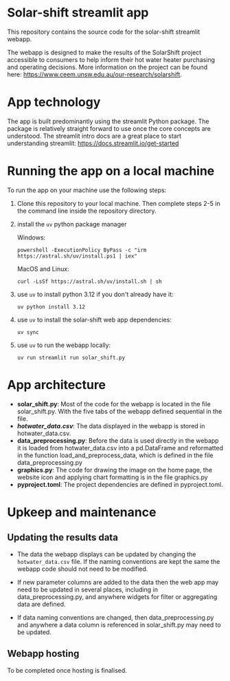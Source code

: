 # Solar-shift streamlit app

This repository contains the source code for the solar-shift streamlit webapp.

The webapp is designed to make the results of the SolarShift project accessible to 
consumers to help inform their hot water heater purchasing and operating decisions. 
More information on the project can be found here: 
https://www.ceem.unsw.edu.au/our-research/solarshift.

# App technology

The app is built predominantly using the streamlit Python package. The package is 
relatively straight forward to use once the core concepts are understood. The streamlit
intro docs are a great place to start understanding streamlit: 
https://docs.streamlit.io/get-started

# Running the app on a local machine

To run the app on your machine use the following steps:

1. Clone this repository to your local machine. Then complete steps 2-5 in the 
   command line inside the repository directory.

2. install the `uv` python package manager

   Windows:

    ```powershell -ExecutionPolicy ByPass -c "irm https://astral.sh/uv/install.ps1 | iex"```

   MacOS and Linux:

   ```curl -LsSf https://astral.sh/uv/install.sh | sh```

3. use `uv` to install python 3.12 if you don't already have it:

   ```uv python install 3.12```

4. use `uv` to install the solar-shift web app dependencies:

   ```uv sync```

5. use `uv` to run the webapp locally:

   ```uv run streamlit run solar_shift.py```

# App architecture 

   - **solar_shift.py**: Most of the code for the webapp is located in the file 
     solar_shift.py. With the five tabs of the webapp defined sequential in the file.
   - ***hotwater_data.csv***: The data displayed in the webapp is stored in 
     hotwater_data.csv.
   - **data_preprocessing.py**: Before the data is used directly in the webapp it is 
     loaded from hotwater_data.csv into a pd.DataFrame and reformatted in the function 
     load_and_preprocess_data, which is defined in the file data_preprocessing.py
   - **graphics.py**: The code for drawing the image on the home page, the website icon
      and applying chart formatting is in the file graphics.py
   - **pyproject.toml**: The project dependencies are defined in pyproject.toml.

# Upkeep and maintenance 

## Updating the results data

- The data the webapp displays can be updated by changing the `hotwater_data.csv` file. 
  If the naming conventions are kept the same the webapp code should not need to be 
  modified.

- If new parameter columns are added to the data then the web app may need to be 
  updated in several places, including in data_preprocessing.py, and anywhere widgets 
  for filter or aggregating data are defined.

- If data naming conventions are changed, then data_preprocessing.py and anywhere a data
  column is referenced in solar_shift.py may need to be updated.

## Webapp hosting

To be completed once hosting is finalised.



